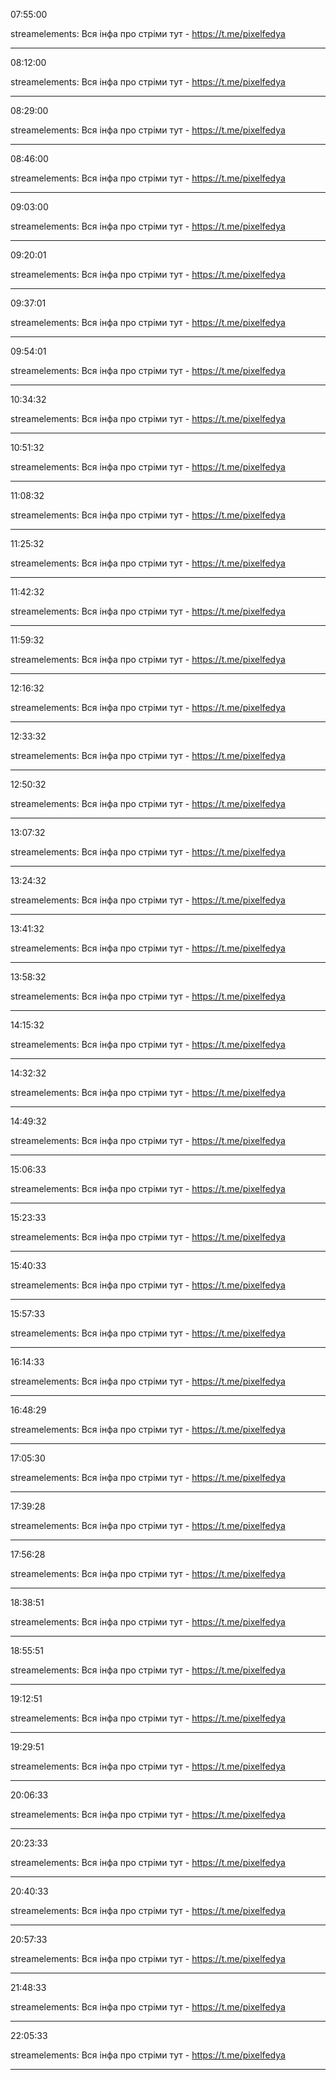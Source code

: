 07:55:00

streamelements: Вся інфа про стріми тут - https://t.me/pixelfedya

---

08:12:00

streamelements: Вся інфа про стріми тут - https://t.me/pixelfedya

---

08:29:00

streamelements: Вся інфа про стріми тут - https://t.me/pixelfedya

---

08:46:00

streamelements: Вся інфа про стріми тут - https://t.me/pixelfedya

---

09:03:00

streamelements: Вся інфа про стріми тут - https://t.me/pixelfedya

---

09:20:01

streamelements: Вся інфа про стріми тут - https://t.me/pixelfedya

---

09:37:01

streamelements: Вся інфа про стріми тут - https://t.me/pixelfedya

---

09:54:01

streamelements: Вся інфа про стріми тут - https://t.me/pixelfedya

---

10:34:32

streamelements: Вся інфа про стріми тут - https://t.me/pixelfedya

---

10:51:32

streamelements: Вся інфа про стріми тут - https://t.me/pixelfedya

---

11:08:32

streamelements: Вся інфа про стріми тут - https://t.me/pixelfedya

---

11:25:32

streamelements: Вся інфа про стріми тут - https://t.me/pixelfedya

---

11:42:32

streamelements: Вся інфа про стріми тут - https://t.me/pixelfedya

---

11:59:32

streamelements: Вся інфа про стріми тут - https://t.me/pixelfedya

---

12:16:32

streamelements: Вся інфа про стріми тут - https://t.me/pixelfedya

---

12:33:32

streamelements: Вся інфа про стріми тут - https://t.me/pixelfedya

---

12:50:32

streamelements: Вся інфа про стріми тут - https://t.me/pixelfedya

---

13:07:32

streamelements: Вся інфа про стріми тут - https://t.me/pixelfedya

---

13:24:32

streamelements: Вся інфа про стріми тут - https://t.me/pixelfedya

---

13:41:32

streamelements: Вся інфа про стріми тут - https://t.me/pixelfedya

---

13:58:32

streamelements: Вся інфа про стріми тут - https://t.me/pixelfedya

---

14:15:32

streamelements: Вся інфа про стріми тут - https://t.me/pixelfedya

---

14:32:32

streamelements: Вся інфа про стріми тут - https://t.me/pixelfedya

---

14:49:32

streamelements: Вся інфа про стріми тут - https://t.me/pixelfedya

---

15:06:33

streamelements: Вся інфа про стріми тут - https://t.me/pixelfedya

---

15:23:33

streamelements: Вся інфа про стріми тут - https://t.me/pixelfedya

---

15:40:33

streamelements: Вся інфа про стріми тут - https://t.me/pixelfedya

---

15:57:33

streamelements: Вся інфа про стріми тут - https://t.me/pixelfedya

---

16:14:33

streamelements: Вся інфа про стріми тут - https://t.me/pixelfedya

---

16:48:29

streamelements: Вся інфа про стріми тут - https://t.me/pixelfedya

---

17:05:30

streamelements: Вся інфа про стріми тут - https://t.me/pixelfedya

---

17:39:28

streamelements: Вся інфа про стріми тут - https://t.me/pixelfedya

---

17:56:28

streamelements: Вся інфа про стріми тут - https://t.me/pixelfedya

---

18:38:51

streamelements: Вся інфа про стріми тут - https://t.me/pixelfedya

---

18:55:51

streamelements: Вся інфа про стріми тут - https://t.me/pixelfedya

---

19:12:51

streamelements: Вся інфа про стріми тут - https://t.me/pixelfedya

---

19:29:51

streamelements: Вся інфа про стріми тут - https://t.me/pixelfedya

---

20:06:33

streamelements: Вся інфа про стріми тут - https://t.me/pixelfedya

---

20:23:33

streamelements: Вся інфа про стріми тут - https://t.me/pixelfedya

---

20:40:33

streamelements: Вся інфа про стріми тут - https://t.me/pixelfedya

---

20:57:33

streamelements: Вся інфа про стріми тут - https://t.me/pixelfedya

---

21:48:33

streamelements: Вся інфа про стріми тут - https://t.me/pixelfedya

---

22:05:33

streamelements: Вся інфа про стріми тут - https://t.me/pixelfedya

---

